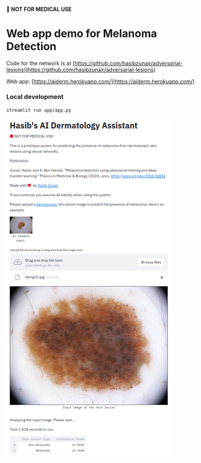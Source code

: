 #### :red_circle: NOT FOR MEDICAL USE
# Web app demo for Melanoma Detection

Code for the network is at [https://github.com/hasibzunair/adversarial-lesions](https://github.com/hasibzunair/adversarial-lesions)

Web app: [https://aiderm.herokuapp.com/](https://aiderm.herokuapp.com/)

### Local development

```
streamlit run app/app.py
```

![](media/page.png)

